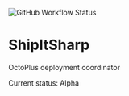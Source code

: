 ![GitHub Workflow Status](https://img.shields.io/github/workflow/status/nullabletype/ShipItSharp/ShipItSharp%20Console%20Build?logo=github)

# ShipItSharp
OctoPlus deployment coordinator

Current status: Alpha
